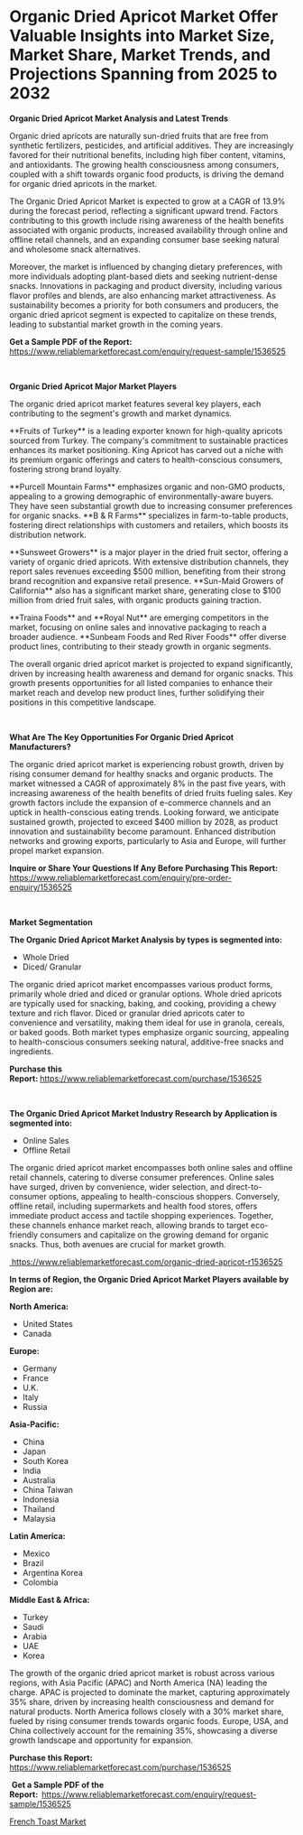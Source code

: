 <p><h1>Organic Dried Apricot Market Offer Valuable Insights into Market Size, Market Share, Market Trends, and Projections Spanning from 2025 to 2032</h1></p><p><strong>Organic Dried Apricot Market Analysis and Latest Trends</strong></p>
<p><p>Organic dried apricots are naturally sun-dried fruits that are free from synthetic fertilizers, pesticides, and artificial additives. They are increasingly favored for their nutritional benefits, including high fiber content, vitamins, and antioxidants. The growing health consciousness among consumers, coupled with a shift towards organic food products, is driving the demand for organic dried apricots in the market.</p><p>The Organic Dried Apricot Market is expected to grow at a CAGR of 13.9% during the forecast period, reflecting a significant upward trend. Factors contributing to this growth include rising awareness of the health benefits associated with organic products, increased availability through online and offline retail channels, and an expanding consumer base seeking natural and wholesome snack alternatives. </p><p>Moreover, the market is influenced by changing dietary preferences, with more individuals adopting plant-based diets and seeking nutrient-dense snacks. Innovations in packaging and product diversity, including various flavor profiles and blends, are also enhancing market attractiveness. As sustainability becomes a priority for both consumers and producers, the organic dried apricot segment is expected to capitalize on these trends, leading to substantial market growth in the coming years.</p></p>
<p><strong>Get a Sample PDF of the Report:&nbsp;</strong> <a href="https://www.reliablemarketforecast.com/enquiry/request-sample/1536525?utm_campaign=1888&utm_medium=2&utm_source=Github&utm_content=ia&utm_term=15022025&utm_id=organic-dried-apricot">https://www.reliablemarketforecast.com/enquiry/request-sample/1536525</a></p>
<p>&nbsp;</p>
<p><strong>Organic Dried Apricot Major Market Players</strong></p>
<p><p>The organic dried apricot market features several key players, each contributing to the segment's growth and market dynamics. </p><p>**Fruits of Turkey** is a leading exporter known for high-quality apricots sourced from Turkey. The company's commitment to sustainable practices enhances its market positioning. King Apricot has carved out a niche with its premium organic offerings and caters to health-conscious consumers, fostering strong brand loyalty.</p><p>**Purcell Mountain Farms** emphasizes organic and non-GMO products, appealing to a growing demographic of environmentally-aware buyers. They have seen substantial growth due to increasing consumer preferences for organic snacks. **B & R Farms** specializes in farm-to-table products, fostering direct relationships with customers and retailers, which boosts its distribution network.</p><p>**Sunsweet Growers** is a major player in the dried fruit sector, offering a variety of organic dried apricots. With extensive distribution channels, they report sales revenues exceeding $500 million, benefiting from their strong brand recognition and expansive retail presence. **Sun-Maid Growers of California** also has a significant market share, generating close to $100 million from dried fruit sales, with organic products gaining traction.</p><p>**Traina Foods** and **Royal Nut** are emerging competitors in the market, focusing on online sales and innovative packaging to reach a broader audience. **Sunbeam Foods and Red River Foods** offer diverse product lines, contributing to their steady growth in organic segments.</p><p>The overall organic dried apricot market is projected to expand significantly, driven by increasing health awareness and demand for organic snacks. This growth presents opportunities for all listed companies to enhance their market reach and develop new product lines, further solidifying their positions in this competitive landscape.</p></p>
<p>&nbsp;</p>
<p><strong>What Are The Key Opportunities For Organic Dried Apricot Manufacturers?</strong></p>
<p><p>The organic dried apricot market is experiencing robust growth, driven by rising consumer demand for healthy snacks and organic products. The market witnessed a CAGR of approximately 8% in the past five years, with increasing awareness of the health benefits of dried fruits fueling sales. Key growth factors include the expansion of e-commerce channels and an uptick in health-conscious eating trends. Looking forward, we anticipate sustained growth, projected to exceed $400 million by 2028, as product innovation and sustainability become paramount. Enhanced distribution networks and growing exports, particularly to Asia and Europe, will further propel market expansion.</p></p>
<p><strong>Inquire or Share Your Questions If Any Before Purchasing This Report:</strong> <a href="https://www.reliablemarketforecast.com/enquiry/pre-order-enquiry/1536525?utm_campaign=1888&utm_medium=2&utm_source=Github&utm_content=ia&utm_term=15022025&utm_id=organic-dried-apricot">https://www.reliablemarketforecast.com/enquiry/pre-order-enquiry/1536525</a></p>
<p>&nbsp;</p>
<p><strong>Market Segmentation</strong></p>
<p><strong>The Organic Dried Apricot Market Analysis by types is segmented into:</strong></p>
<p><ul><li>Whole Dried</li><li>Diced/ Granular</li></ul></p>
<p><p>The organic dried apricot market encompasses various product forms, primarily whole dried and diced or granular options. Whole dried apricots are typically used for snacking, baking, and cooking, providing a chewy texture and rich flavor. Diced or granular dried apricots cater to convenience and versatility, making them ideal for use in granola, cereals, or baked goods. Both market types emphasize organic sourcing, appealing to health-conscious consumers seeking natural, additive-free snacks and ingredients.</p></p>
<p><strong>Purchase this Report:&nbsp;</strong><a href="https://www.reliablemarketforecast.com/purchase/1536525?utm_campaign=1888&utm_medium=2&utm_source=Github&utm_content=ia&utm_term=15022025&utm_id=organic-dried-apricot">https://www.reliablemarketforecast.com/purchase/1536525</a></p>
<p>&nbsp;</p>
<p><strong>The Organic Dried Apricot Market Industry Research by Application is segmented into:</strong></p>
<p><ul><li>Online Sales</li><li>Offline Retail</li></ul></p>
<p><p>The organic dried apricot market encompasses both online sales and offline retail channels, catering to diverse consumer preferences. Online sales have surged, driven by convenience, wider selection, and direct-to-consumer options, appealing to health-conscious shoppers. Conversely, offline retail, including supermarkets and health food stores, offers immediate product access and tactile shopping experiences. Together, these channels enhance market reach, allowing brands to target eco-friendly consumers and capitalize on the growing demand for organic snacks. Thus, both avenues are crucial for market growth.</p></p>
<p><a href="https://www.reliablemarketforecast.com/organic-dried-apricot-r1536525?utm_campaign=1888&utm_medium=2&utm_source=Github&utm_content=ia&utm_term=15022025&utm_id=organic-dried-apricot">&nbsp;https://www.reliablemarketforecast.com/organic-dried-apricot-r1536525</a></p>
<p><strong>In terms of Region, the Organic Dried Apricot Market Players available by Region are:</strong></p>
<p>
    <p> <strong> North America: </strong>
        <ul>
            <li>United States</li>
            <li>Canada</li>
        </ul>
        </p> 
    <p> <strong> Europe: </strong>
        <ul>
            <li>Germany</li>
            <li>France</li>
            <li>U.K.</li>
            <li>Italy</li>
            <li>Russia</li>
        </ul>
        </p> 
    <p> <strong> Asia-Pacific: </strong>
        <ul>
            <li>China</li>
            <li>Japan</li>
            <li>South Korea</li>
            <li>India</li>
            <li>Australia</li>
            <li>China Taiwan</li>
            <li>Indonesia</li>
            <li>Thailand</li>
            <li>Malaysia</li>
        </ul>
        </p> 
    <p> <strong> Latin America: </strong>
        <ul>
            <li>Mexico</li>
            <li>Brazil</li>
            <li>Argentina Korea</li>
            <li>Colombia</li>
        </ul>
        </p> 
    <p> <strong> Middle East & Africa: </strong>
        <ul>
            <li>Turkey</li>
            <li>Saudi</li>
            <li>Arabia</li>
            <li>UAE</li>
            <li>Korea</li>
        </ul>
    </p>
    </p>
<p><p>The growth of the organic dried apricot market is robust across various regions, with Asia Pacific (APAC) and North America (NA) leading the charge. APAC is projected to dominate the market, capturing approximately 35% share, driven by increasing health consciousness and demand for natural products. North America follows closely with a 30% market share, fueled by rising consumer trends towards organic foods. Europe, USA, and China collectively account for the remaining 35%, showcasing a diverse growth landscape and opportunity for expansion.</p></p>
<p><strong>Purchase this Report: </strong><a href="https://www.reliablemarketforecast.com/purchase/1536525?utm_campaign=1888&utm_medium=2&utm_source=Github&utm_content=ia&utm_term=15022025&utm_id=organic-dried-apricot">https://www.reliablemarketforecast.com/purchase/1536525</a></p>
<p>&nbsp;<strong>Get a Sample PDF of the Report:&nbsp;&nbsp;</strong><a href="https://www.reliablemarketforecast.com/enquiry/request-sample/1536525?utm_campaign=1888&utm_medium=2&utm_source=Github&utm_content=ia&utm_term=15022025&utm_id=organic-dried-apricot">https://www.reliablemarketforecast.com/enquiry/request-sample/1536525</a></p>
<p><strong></strong></p>
<p><p><a href="https://github.com/gulaimolin/Market-Research-Report-List-7/blob/main/french-toast-market.md?utm_campaign=1888&utm_medium=2&utm_source=Github&utm_content=ia&utm_term=15022025&utm_id=organic-dried-apricot">French Toast Market</a></p></p>